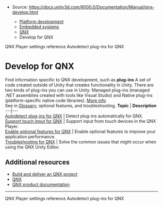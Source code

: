 * Source: https://docs.unity3d.com/6000.0/Documentation/Manual/qnx-develop.html

  * [Platform development ](https://docs.unity3d.com/6000.0/Documentation/Manual/PlatformSpecific.html)
  * [Embedded systems](https://docs.unity3d.com/6000.0/Documentation/Manual/embedded-systems.html)
  * [QNX](https://docs.unity3d.com/6000.0/Documentation/Manual/qnx.html)
  * Develop for QNX


[](https://docs.unity3d.com/6000.0/Documentation/Manual/qnx-player-settings.html)
QNX Player settings reference
[](https://docs.unity3d.com/6000.0/Documentation/Manual/qnx-autodetect-plugins.html)
Autodetect plug-ins for QNX
# Develop for QNX
Find information specific to QNX development, such as **plug-ins** A set of code created outside of Unity that creates functionality in Unity. There are two kinds of plug-ins you can use in Unity: Managed plug-ins (managed .NET assemblies created with tools like Visual Studio) and Native plug-ins (platform-specific native code libraries). [More info](https://docs.unity3d.com/6000.0/Documentation/Manual/plug-ins.html)  
See in [Glossary](https://docs.unity3d.com/6000.0/Documentation/Manual/Glossary.html#Plug-in), optional features, and troubleshooting.
**Topic** | **Description**  
---|---  
[Autodetect plug-ins for QNX](https://docs.unity3d.com/6000.0/Documentation/Manual/qnx-autodetect-plugins.html) | Detect plug-ins automatically for QNX.  
[Support touch input for QNX](https://docs.unity3d.com/6000.0/Documentation/Manual/qnx-touch-input.html) | Support input from touch devices in the QNX Player.  
[Enable optional features for QNX](https://docs.unity3d.com/6000.0/Documentation/Manual/qnx-optional-features.html) | Enable optional features to improve your application performance.  
[Troubleshooting for QNX](https://docs.unity3d.com/6000.0/Documentation/Manual/qnx-troubleshooting.html) | Solve the common issues that might occur when using the QNX Unity Editor.  
## Additional resources
  * [Build and deliver an QNX project](https://docs.unity3d.com/6000.0/Documentation/Manual/qnx-build-and-deliver.html)
  * [QNX](https://docs.unity3d.com/6000.0/Documentation/Manual/qnx.html)
  * [QNX product documentation](https://www.qnx.com/developers/docs/index.html)


* * *
[](https://docs.unity3d.com/6000.0/Documentation/Manual/qnx-player-settings.html)
QNX Player settings reference
[](https://docs.unity3d.com/6000.0/Documentation/Manual/qnx-autodetect-plugins.html)
Autodetect plug-ins for QNX
